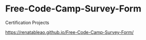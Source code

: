 # Free-Code-Camp-Survey-Form
Certification Projects


https://renatableao.github.io/Free-Code-Camp-Survey-Form/
